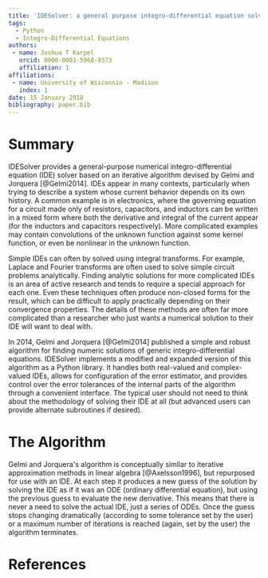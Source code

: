 ```yaml
---
title: 'IDESolver: a general purpose integro-differential equation solver'
tags:
  - Python
  - Integro-Differential Equations
authors:
 - name: Joshua T Karpel
   orcid: 0000-0001-5968-9373
   affiliation: 1
affiliations:
 - name: University of Wisconsin - Madison
   index: 1
date: 15 January 2018
bibliography: paper.bib
---
```


# Summary

IDESolver provides a general-purpose numerical integro-differential equation (IDE) solver based on an iterative algorithm devised by Gelmi and Jorquera [@Gelmi2014].
IDEs appear in many contexts, particularly when trying to describe a system whose current behavior depends on its own history.
A common example is in electronics, where the governing equation for a circuit made only of resistors, capacitors, and inductors can be written in a mixed form where both the derivative and integral of the current appear (for the inductors and capacitors respectively).
More complicated examples may contain convolutions of the unknown function against some kernel function, or even be nonlinear in the unknown function.

Simple IDEs can often by solved using integral transforms.
For example, Laplace and Fourier transforms are often used to solve simple circuit problems analytically.
Finding analytic solutions for more complicated IDEs is an area of active research and tends to require a special approach for each one.
Even these techniques often produce non-closed forms for the result, which can be difficult to apply practically depending on their convergence properties.
The details of these methods are often far more complicated than a researcher who just wants a numerical solution to their IDE will want to deal with.

In 2014, Gelmi and Jorquera [@Gelmi2014] published a simple and robust algorithm for finding numeric solutions of generic integro-differential equations.
IDESolver implements a modified and expanded version of this algorithm as a Python library.
It handles both real-valued and complex-valued IDEs, allows for configuration of the error estimator, and provides control over the error tolerances of the internal parts of the algorithm through a convenient interface.
The typical user should not need to think about the methodology of solving their IDE at all (but advanced users can provide alternate subroutines if desired).

# The Algorithm

Gelmi and Jorquera's algorithm is conceptually similar to iterative approximation methods in linear algebra [@Axelsson1996], but repurposed for use with an IDE.
At each step it produces a new guess of the solution by solving the IDE as if it was an ODE (ordinary differential equation), but using the previous guess to evaluate the new derivative.
This means that there is never a need to solve the actual IDE, just a series of ODEs.
Once the guess stops changing dramatically (according to some tolerance set by the user) or a maximum number of iterations is reached (again, set by the user) the algorithm terminates.

# References

